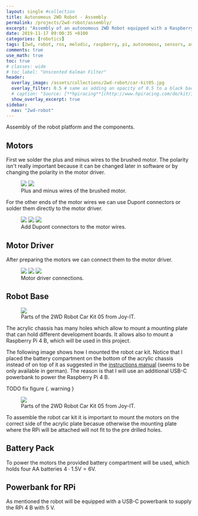 ```yaml
---
layout: single #collection
title: Autonomous 2WD Robot - Assembly
permalink: /projects/2wd-robot/assembly/
excerpt: "Assembly of an autonomous 2WD Robot equipped with a Raspberry Pi 4 B running ROS melodic to sense and act in an environment."
date: 2019-11-17 09:00:35 +0100
categories: [robotics]
tags: [2wd, robot, ros, melodic, raspberry, pi, autonomous, sensors, assembly]
comments: true
use_math: true
toc: true
# classes: wide
# toc_label: "Unscented Kalman Filter"
header:
  overlay_image: /assets/collections/2wd-robot/car-kit05.jpg
  overlay_filter: 0.5 # same as adding an opacity of 0.5 to a black background
  # caption: "Source: [**hpiracing**](http://www.hpiracing.com/de/kit/114343)"
  show_overlay_excerpt: true
sidebar:
  nav: "2wd-robot"
---
```


Assembly of the robot platform and the components.


## Motors

First we solder the plus and minus wires to the brushed motor.
The polarity isn't really important because it can be changed later in software or by
changing the polarity in the motor driver.

<figure class="half">
    <a href="/assets/collections/2wd-robot/assembly/motor/01-motor-wires.jpg"><img src="/assets/collections/2wd-robot/assembly/motor/01-motor-wires.jpg"></a>
    <a href="/assets/collections/2wd-robot/assembly/motor/02-solder-motor-wires.jpg"><img src="/assets/collections/2wd-robot/assembly/motor/02-solder-motor-wires.jpg"></a>
    <figcaption>Plus and minus wires of the brushed motor.</figcaption>
</figure>

For the other ends of the motor wires we can use Dupont connectors or solder them directly to the motor driver.

<figure class="third">
    <a href="/assets/collections/2wd-robot/assembly/motor/03-crimp-motor-wires.jpg"><img src="/assets/collections/2wd-robot/assembly/motor/03-crimp-motor-wires.jpg"></a>
    <a href="/assets/collections/2wd-robot/assembly/motor/04-crimped-motor-wires.jpg"><img src="/assets/collections/2wd-robot/assembly/motor/04-crimped-motor-wires.jpg"></a>
    <a href="/assets/collections/2wd-robot/assembly/motor/05-dupont-motor-wires.jpg"><img src="/assets/collections/2wd-robot/assembly/motor/05-dupont-motor-wires.jpg"></a>
    <figcaption>Add Dupont connectors to the motor wires.</figcaption>
</figure>


## Motor Driver

After preparing the motors we can connect them to the motor driver.

<figure class="third">
    <a href="/assets/collections/2wd-robot/assembly/motor-driver/01-motor-driver.jpg"><img src="/assets/collections/2wd-robot/assembly/motor-driver/01-motor-driver.jpg"></a>
    <a href="/assets/collections/2wd-robot/assembly/motor-driver/02-motor-driver-power.jpg"><img src="/assets/collections/2wd-robot/assembly/motor-driver/02-motor-driver-power.jpg"></a>
    <a href="/assets/collections/2wd-robot/assembly/motor-driver/03-motor-driver-power.jpg"><img src="/assets/collections/2wd-robot/assembly/motor-driver/03-motor-driver-power.jpg"></a>
    <figcaption>Motor driver connections.</figcaption>
</figure>


## Robot Base

<figure>
    <a href="/assets/collections/2wd-robot/assembly/car-kit05.jpg"><img src="/assets/collections/2wd-robot/car-kit05.jpg"></a>
    <figcaption>Parts of the 2WD Robot Car Kit 05 from Joy-IT.</figcaption>
</figure>

The acrylic chassis has many holes which allow to mount a mounting plate that can hold different development boards.
It allows also to mount a Raspberry Pi 4 B, which will be used in this project.

The following image shows how I mounted the robot car kit. Notice that I placed the battery compartment on the bottom of 
the acrylic chassis instead of on top of it as suggested in the [instructions manual](https://joy-it.net/files/files/Produkte/robot05/Robot05-Anleitung.pdf) (seems to be only available in german). 
The reason is that I will use an additional USB-C powerbank to power the Raspberry Pi 4 B.

TODO fix figure
{. warning }

<figure>
    <a href="/assets/collections/2wd-robot/assembly/car-kit05.jpg"><img src="/assets/collections/2wd-robot/car-kit05.jpg"></a>
    <figcaption>Parts of the 2WD Robot Car Kit 05 from Joy-IT.</figcaption>
</figure>

To assemble the robot car kit it is important to mount the motors on the correct side of the acrylic plate becasue otherwise
the mounting plate where the RPi will be attached will not fit to the pre drilled holes.


## Battery Pack

To power the motors the provided battery compartment will be used, which holds four AA batteries $4 \cdot 1.5\text{V} = 6\text{V}$.



## Powerbank for RPi

As mentioned the robot will be equipped with a USB-C powerbank to supply the RPi 4 B with 5 V. 
